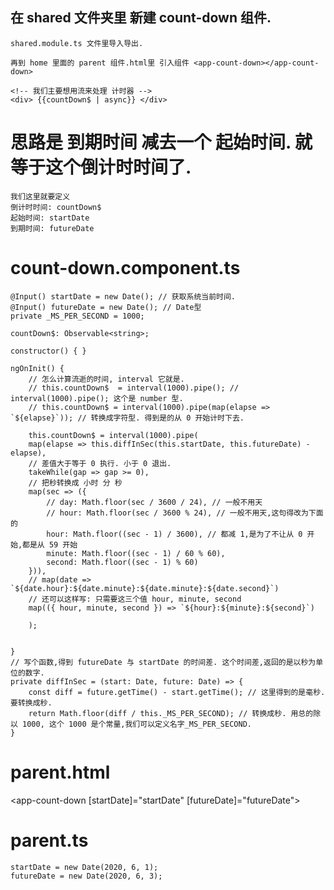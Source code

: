 ##  在 shared 文件夹里 新建 count-down 组件.

    shared.module.ts 文件里导入导出.

    再到 home 里面的 parent 组件.html里 引入组件 <app-count-down></app-count-down>

    <!-- 我们主要想用流来处理 计时器 -->
    <div> {{countDown$ | async}} </div>


# 思路是 到期时间 减去一个 起始时间. 就等于这个倒计时时间了.

    我们这里就要定义
    倒计时时间: countDown$
    起始时间: startDate
    到期时间: futureDate


#   count-down.component.ts
    @Input() startDate = new Date(); // 获取系统当前时间.
    @Input() futureDate = new Date(); // Date型
    private _MS_PER_SECOND = 1000;

    countDown$: Observable<string>;

    constructor() { }

    ngOnInit() {
        // 怎么计算流逝的时间, interval 它就是.
        // this.countDown$  = interval(1000).pipe(); // interval(1000).pipe(); 这个是 number 型.
        // this.countDown$ = interval(1000).pipe(map(elapse => `${elapse}`)); // 转换成字符型. 得到是的从 0 开始计时下去.

        this.countDown$ = interval(1000).pipe(
        map(elapse => this.diffInSec(this.startDate, this.futureDate) - elapse),
        // 差值大于等于 0 执行. 小于 0 退出.
        takeWhile(gap => gap >= 0),
        // 把秒转换成 小时 分 秒
        map(sec => ({
            // day: Math.floor(sec / 3600 / 24), // 一般不用天
            // hour: Math.floor(sec / 3600 % 24), // 一般不用天,这句得改为下面的
            hour: Math.floor((sec - 1) / 3600), // 都减 1,是为了不让从 0 开始,都是从 59 开始
            minute: Math.floor((sec - 1) / 60 % 60),
            second: Math.floor((sec - 1) % 60)
        })),
        // map(date => `${date.hour}:${date.minute}:${date.minute}:${date.second}`)
        // 还可以这样写: 只需要这三个值 hour, minute, second
        map(({ hour, minute, second }) => `${hour}:${minute}:${second}`)

        );


    }
    // 写个函数,得到 futureDate 与 startDate 的时间差. 这个时间差,返回的是以秒为单位的数字.
    private diffInSec = (start: Date, future: Date) => {
        const diff = future.getTime() - start.getTime(); // 这里得到的是毫秒.要转换成秒.
        return Math.floor(diff / this._MS_PER_SECOND); // 转换成秒. 用总的除以 1000, 这个 1000 是个常量,我们可以定义名字_MS_PER_SECOND.
    }

#   parent.html
<app-count-down [startDate]="startDate" [futureDate]="futureDate"></app-count-down>

#   parent.ts
    startDate = new Date(2020, 6, 1);
    futureDate = new Date(2020, 6, 3);